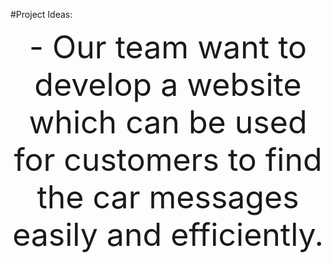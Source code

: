 #Project Ideas: 

<center>
<div style="font-size:50px">
- Our team want to develop a website<br/>which can be used for customers to find the car messages easily and efficiently.
</div>
</center>



